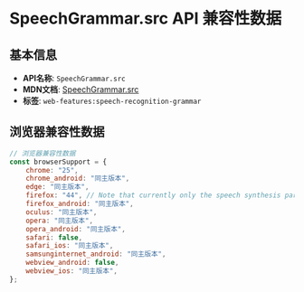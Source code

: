 # SpeechGrammar.src API 兼容性数据

## 基本信息

- **API名称**: `SpeechGrammar.src`
- **MDN文档**: [SpeechGrammar.src](https://developer.mozilla.org/docs/Web/API/SpeechGrammar/src)
- **标签**: `web-features:speech-recognition-grammar`

## 浏览器兼容性数据

```javascript
// 浏览器兼容性数据
const browserSupport = {
    chrome: "25",
    chrome_android: "同主版本",
    edge: "同主版本",
    firefox: "44", // Note that currently only the speech synthesis part is available in Firefox Desktop - the speech reco...,
    firefox_android: "同主版本",
    oculus: "同主版本",
    opera: "同主版本",
    opera_android: "同主版本",
    safari: false,
    safari_ios: "同主版本",
    samsunginternet_android: "同主版本",
    webview_android: false,
    webview_ios: "同主版本",
};

```

